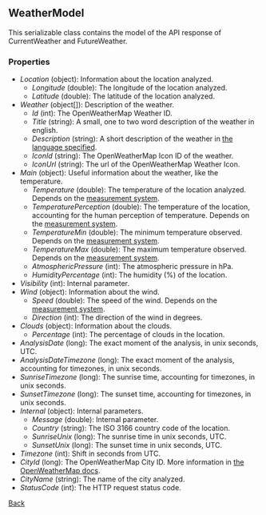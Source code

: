 ## WeatherModel
This serializable class contains the model of the API response of CurrentWeather and FutureWeather.
### Properties
- *Location* (object): Information about the location analyzed.
    - *Longitude* (double): The longitude of the location analyzed.
    - *Latitude* (double): The latitude of the location analyzed.
- *Weather* (object[]): Description of the weather.
    - *Id* (int): The OpenWeatherMap Weather ID.
    - *Title* (string): A small, one to two word description of the weather in english.
    - *Description* (string): A short description of the weather in [the language specified](https://eloyespinosa.github.io/Weather.NET/docs/enums/languages).
    - *IconId* (string): The OpenWeatherMap Icon ID of the weather.
    - *IconUrl* (string): The url of the OpenWeatherMap Weather Icon.
- *Main* (object): Useful information about the weather, like the temperature.
    - *Temperature* (double): The temperature of the location analyzed. Depends on the [measurement system](https://eloyespinosa.github.io/Weather.NET/docs/enums/measurements).
    - *TemperaturePerception* (double): The temperature of the location, accounting for the human perception of temperature. Depends on the [measurement system](https://eloyespinosa.github.io/Weather.NET/docs/enums/measurements).
    - *TemperatureMin* (double): The minimum temperature observed. Depends on the [measurement system](https://eloyespinosa.github.io/Weather.NET/docs/enums/measurements).
    - *TemperatureMax* (double): The maximum temperature observed. Depends on the [measurement system](https://eloyespinosa.github.io/Weather.NET/docs/enums/measurements).
    - *AtmosphericPressure* (int): The atmospheric pressure in hPa.
    - *HumidityPercentage* (int): The humidity (%) of the location.
- *Visibility* (int): Internal parameter.
- *Wind* (object): Information about the wind.
    - *Speed* (double): The speed of the wind. Depends on the [measurement system](https://eloyespinosa.github.io/Weather.NET/docs/enums/measurements).
    - *Direction* (int): The direction of the wind in degrees.
- *Clouds* (object): Information about the clouds.
    - *Percentage* (int): The percentage of clouds in the location.
- *AnalysisDate* (long): The exact moment of the analysis, in unix seconds, UTC.
- *AnalysisDateTimezone* (long): The exact moment of the analysis, accounting for timezones, in unix seconds.
- *SunriseTimezone* (long): The sunrise time, accounting for timezones, in unix seconds.
- *SunsetTimezone* (long): The sunset time, accounting for timezones, in unix seconds.
- *Internal* (object): Internal parameters.
    - *Message* (double): Internal parameter.
    - *Country* (string): The ISO 3166 country code of the location.
    - *SunriseUnix* (long): The sunrise time in unix seconds, UTC.
    - *SunsetUnix* (long): The sunset time in unix seconds, UTC.
- *Timezone* (int): Shift in seconds from UTC.
- *CityId* (long): The OpenWeatherMap City ID. More information in [the OpenWeatherMap docs](https://openweathermap.org/current#cityid).
- *CityName* (string): The name of the city analyzed.
- *StatusCode* (int): The HTTP request status code.

[Back](https://eloyespinosa.github.io/Weather.NET/docs/models/)
